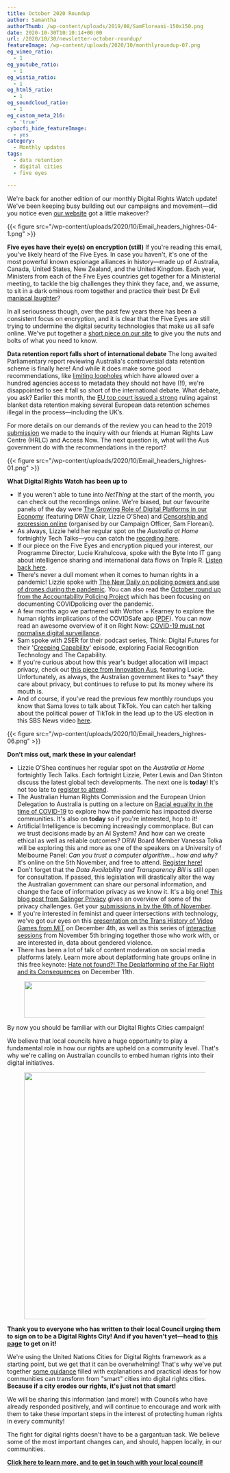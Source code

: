 ```yaml
---
title: October 2020 Roundup
author: Samantha
authorThumb: /wp-content/uploads/2019/08/SamFloreani-150x150.png
date: 2020-10-30T10:10:14+00:00
url: /2020/10/30/newsletter-october-roundup/
featureImage: /wp-content/uploads/2020/10/monthlyroundup-07.png
eg_vimeo_ratio:
  - 1
eg_youtube_ratio:
  - 1
eg_wistia_ratio:
  - 1
eg_html5_ratio:
  - 1
eg_soundcloud_ratio:
  - 1
eg_custom_meta_216:
  - 'true'
cybocfi_hide_featureImage:
  - yes
category:
  - Monthly updates
tags:
  - data retention
  - digital cities
  - five eyes

---
```

We're back for another edition of our monthly Digital Rights Watch update! We've been keeping busy building out our campaigns and movement―did you notice even [our website][1] got a little makeover?

<div class="wp-block-image">
{{< figure src="/wp-content/uploads/2020/10/Email_headers_highres-04-1.png" >}}
</div>

**Five eyes have their eye(s) on encryption (still)**
If you're reading this email, you've likely heard of the Five Eyes. In case you haven't, it's one of the most powerful known espionage alliances in history―made up of Australia, Canada, United States, New Zealand, and the United Kingdom. Each year, Ministers from each of the Five Eyes countries get together for a Ministerial meeting, to tackle the big challenges they think they face, and, we assume, to sit in a dark ominous room together and practice their best Dr Evil [maniacal laughter][2]?

In all seriousness though, over the past few years there has been a consistent focus on encryption, and it is clear that the Five Eyes are still trying to undermine the digital security technologies that make us all safe online. We've put together a [short piece on our site][3] to give you the nuts and bolts of what you need to know.

**Data retention report falls short of international debate**
The long awaited Parliamentary report reviewing Australia's controversial data retention scheme is finally here! And while it does make some good recommendations, like [limiting loopholes][4] which have allowed over a hundred agencies access to metadata they should not have (!!), we're disappointed to see it fall so short of the international debate. What debate, you ask? Earlier this month, the [EU top court issued a strong][5] ruling against blanket data retention making several European data retention schemes illegal in the process―including the UK&#8217;s.

For more details on our demands of the review you can head to the 2019 [submission][6] we made to the inquiry with our friends at Human Rights Law Centre (HRLC) and Access Now. The next question is, what will the Aus government do with the recommendations in the report?

<div class="wp-block-image">
{{< figure src="/wp-content/uploads/2020/10/Email_headers_highres-01.png" >}}
</div>

**What Digital Rights Watch has been up to**

  * If you weren't able to tune into _NetThing_ at the start of the month, you can check out the recordings online. We're biased, but our favourite panels of the day were [The Growing Role of Digital Platforms in our Economy][7] (featuring DRW Chair, Lizzie O'Shea) and [Censorship and expression online][8] (organised by our Campaign Officer, Sam Floreani).
  * As always, Lizzie held her regular spot on the _Australia at Home_ fortnightly Tech Talks―you can catch the [recording here][9].
  * If our piece on the Five Eyes and encryption piqued your interest, our Programme Director, Lucie Krahulcova, spoke with the Byte Into IT gang about intelligence sharing and international data flows on Triple R. [Listen back here][10].
  * There's never a dull moment when it comes to human rights in a pandemic! Lizzie spoke with [The New Daily on policing powers and use of drones during the pandemic][11]. You can also read the [October round up from the Accountability Policing Project][12] which has been focusing on documenting COVIDpolicing over the pandemic.
  * A few months ago we partnered with Wotton + Kearney to explore the human rights implications of the COVIDSafe app ([PDF][13]). You can now read an awesome overview of it on Right Now: [COVID-19 must not normalise digital surveillance][14].
  * Sam spoke with 2SER for their podcast series, Think: Digital Futures for their '[Creeping Capability][15]' episode, exploring Facial Recognition Technology and The Capability.
  * If you're curious about how this year's budget allocation will impact privacy, check out [this piece from Innovation Aus][16], featuring Lucie. Unfortunately, as always, the Australian government likes to \*say\* they care about privacy, but continues to refuse to put its money where its mouth is.
  * And of course, if you've read the previous few monthly roundups you know that Sama loves to talk about TikTok. You can catch her talking about the political power of TikTok in the lead up to the US election in this SBS News video [here][17].

<div class="wp-block-image">
{{< figure src="/wp-content/uploads/2020/10/Email_headers_highres-06.png" >}}
</div>

**Don&#8217;t miss out, mark these in your calendar!**

  * Lizzie O'Shea continues her regular spot on the _Australia at Home_ fortnightly Tech Talks. Each fortnight Lizzie, Peter Lewis and Dan Stinton discuss the latest global tech developments. The next one is **today**! It's not too late to [register to attend][18].
  * The Australian Human Rights Commission and the European Union Delegation to Australia is putting on a lecture on [Racial equality in the time of COVID-19][19] to explore how the pandemic has impacted diverse communities. It's also on **today** so if you're interested, hop to it!
  * Artificial Intelligence is becoming increasingly commonplace. But can we trust decisions made by an AI System? And how can we create ethical as well as reliable outcomes? DRW Board Member Vanessa Tolka will be exploring this and more as one of the speakers on a University of Melbourne Panel: _Can you trust a computer algorithm… how and why?_ It's online on the 5th November, and free to attend. [Register here!][20]
  * Don't forget that the _Data Availability and Transparency Bill_ is still open for consultation. If passed, this legislation will drastically alter the way the Australian government can share our personal information, and change the face of information privacy as we know it. It's a big one! [This blog post from Salinger Privacy][21] gives an overview of some of the privacy challenges. Get your [submissions in by the 6th of November][22].
  * If you're interested in feminist and queer intersections with technology, we've got our eyes on this [presentation on the Trans History of Video Games from MIT][23] on December 4th, as well as this series of [interactive sessions][24] from November 5th bringing together those who work with, or are interested in, data about gendered violence.
  * There has been a lot of talk of content moderation on social media platforms lately. Learn more about deplatforming hate groups online in this free keynote: [Hate not found?! The Deplatforming of the Far Right and its Consequences][25] on December 11th.

<div class="wp-block-image">
  <figure class="aligncenter size-large is-resized"><img loading="lazy" decoding="async" src="/wp-content/uploads/2020/10/Email_headers_highres-03-1024x171.png" alt="" class="wp-image-7300" width="515" height="85" srcset="/wp-content/uploads/2020/10/Email_headers_highres-03-1024x171.png 1024w, /wp-content/uploads/2020/10/Email_headers_highres-03-300x50.png 300w, /wp-content/uploads/2020/10/Email_headers_highres-03-768x128.png 768w, /wp-content/uploads/2020/10/Email_headers_highres-03-1536x256.png 1536w, /wp-content/uploads/2020/10/Email_headers_highres-03-2048x342.png 2048w" sizes="(max-width: 515px) 100vw, 515px" /></figure>
</div>

By now you should be familiar with our Digital Rights Cities campaign!

We believe that local councils have a huge opportunity to play a fundamental role in how our rights are upheld on a community level. That's why we're calling on Australian councils to embed human rights into their digital initiatives.<figure class="wp-block-image size-large">

<img loading="lazy" decoding="async" width="1024" height="576" src="/wp-content/uploads/2020/10/WEB_FB_BANNER_withtext_HIGHRES-02-1024x576.png" alt="" class="wp-image-7301" srcset="/wp-content/uploads/2020/10/WEB_FB_BANNER_withtext_HIGHRES-02-1024x576.png 1024w, /wp-content/uploads/2020/10/WEB_FB_BANNER_withtext_HIGHRES-02-300x169.png 300w, /wp-content/uploads/2020/10/WEB_FB_BANNER_withtext_HIGHRES-02-768x432.png 768w, /wp-content/uploads/2020/10/WEB_FB_BANNER_withtext_HIGHRES-02-1536x864.png 1536w, /wp-content/uploads/2020/10/WEB_FB_BANNER_withtext_HIGHRES-02-2048x1152.png 2048w" sizes="(max-width: 1024px) 100vw, 1024px" /> </figure>

**Thank you to everyone who has written to their local Council urging them to sign on to be a Digital Rights City! And if you haven't yet—head to** [**this page**][26] **to get on it!**

We're using the United Nations Cities for Digital Rights framework as a starting point, but we get that it can be overwhelming! That's why we've put together [some guidance][27] filled with explanations and practical ideas for how communities can transform from "smart" cities into digital rights cities. **Because if a city erodes our rights, it's just not that smart!**

We will be sharing this information (and more!) with Councils who have already responded positively, and will continue to encourage and work with them to take these important steps in the interest of protecting human rights in every community!

The fight for digital rights doesn't have to be a gargantuan task. We believe some of the most important changes can, and should, happen locally, in our communities.

[**Click here to learn more, and to get in touch with your local council!**][28]

 [1]: https://u1584542.ct.sendgrid.net/ss/c/CMxF4nARlf6wAFa1PSfv0mmZ9RIuK0LyVv5J0Wo3jtJjyqzDcLP-ose3fFVz8i4gsQ736t1Wdm5Swzc3aa8W3k4DTQWSOtXzKhrY8blNYVyC_rArg2F5JT04Tnp228fSR59siFtZn-_6kSR0QkGijucxDPcRwz8ywSW25koKNsa0NB84dVSDJNTlTU1pCecj6UPAigjIzG1gw4A4PmhIqzxtLxXHFlTqMFIBu_3UYOt4kP4Xrzf2xyvQ7lds0nj9/36f/VCUZmbuBR72IfwFCnviGHQ/h0/rtOVbtcYho67aHN0c4zTaZDA_P-WkIM8b8xoSddukwA
 [2]: https://u1584542.ct.sendgrid.net/ss/c/atcYNHk4Eh2YdGnwBh-YDOJPR4Z5lDybbWIPhQSOR8E86orIj7JM7vtVSolN70PnOmcu0HlBQqaZQtdH5SZwJKVXuECUq4qOcfYIkV-PbblefwiSfhufkye9JyBXlgfmWoEX28n7mlw-W4tPj-iePj7Qj35ULArM6HattVnUlzZKwkVCKjxxczDM6qIruj9kzIViaec4V8n_8dEYvWKxH2p5yvm9SkkRk49dcIVwxDFWYl1l89yJEvjMmqvUe_jCyYvVhUQ6fvmxBrHgof8Vzw/36f/VCUZmbuBR72IfwFCnviGHQ/h1/8CsuDA-yTgf1c829JlqT1VE_7ZJruI0QzkJam829xVQ
 [3]: https://u1584542.ct.sendgrid.net/ss/c/CMxF4nARlf6wAFa1PSfv0mmZ9RIuK0LyVv5J0Wo3jtItDhijfhaoyMM-pUfcg6XYu-ipbd9p9wAzJ4uwDuTUn8RCWBMF5_lnSYqkGVJGL9kbZNCYIRMPw9VtlkxNB3x7_NClKfAmVcugivHE631_vLDp5T_MY1cNkR2zHb2vDWSVlvelMUWJoozQt2mMUmg7YfKRDZoDNCEQ_d0n7_o5kAE4XQb3mNZBDmcBk22d8TNk2aZkrDUIeic21vxSWLHXE_y9apZf9NDDY4OU9EJxJf72yjBMwfQDoe63J6d1_2NPKcnPeFZnwcGG9W_LYPT0xG9BKnRpWjI-d4bngD23sy8yOVrbZpnmoG6v4fugkpI/36f/VCUZmbuBR72IfwFCnviGHQ/h2/0qwnwIah4aFjTzMvdCPgVb0T4NqkoRBYUo59vYPrlBc
 [4]: https://u1584542.ct.sendgrid.net/ss/c/atcYNHk4Eh2YdGnwBh-YDB2giYD8gIckXyUwJZ7ipCnEVprdT9hfBpgejg8rybabjqE6yL5wPMxMzsebm6VDyQaaOpsl0QRf3D35lyaZfzHmGjlMJNbz5frwF2Jeu9o_9Jsd9vpfMAsiapcOiTJWAZN5o7TsCAnxMWRST6k2xWJjF3vJfAh3bR_dyZKeNS7L7D2SDAn684Hsxm9EmAQLDJNJYQvrJFcno87GFOuiCDkTa49wqIdgzRlV6Q-BgRlWrxYjWwS0OQGF_HMyj7a2YPjl-PYGPI4ulP1a9hOdgmP7WBgTUBnrxaw98N96izZzkTMB4sz0kbhRsfzn_tE156LGVWuJwyWN4NAciK0KlbM/36f/VCUZmbuBR72IfwFCnviGHQ/h3/3X660qDCv_Q4Wlu_eePqIvTWx1pwaM6FiKHVN6Z5g-w
 [5]: https://u1584542.ct.sendgrid.net/ss/c/dSCQfi9FLISmU3ZE3bfPhvhAUr_7jPPbgTaZVGm9DwtbVyUDwx6rTfnQDFiOFXKI2AzZ5IyVjDB9j8WJRM6JuSXmWGj5caR5Nd7HjgY9jsWIFRJMytsTGHDi-DmurTbbdi90gZsa8R8ABauKV-cB4f_6Ua3hhvp40yl8a4pDbNdwLIAQ-ZcTm11d6RiB8lsfmS9ABALex0hIP0JKdv5hFX8EmnovEb_DSL1xc_QQqmYZR7tznLqVhEqJD10xuCso-OjLdu1QZbNth6COWu8ap7xtHlLjvaRUgPsY4tQU4s56_0yFgwG7VB7dj5aJmd03h29pUEn813l_KeX0eEDWmrMJVzUHZBlgUlkk8WtOOq4/36f/VCUZmbuBR72IfwFCnviGHQ/h4/raScqjKzWxI8tiMweIg2lrOHTy-GgSJUZ05kp7eA1Ic
 [6]: https://u1584542.ct.sendgrid.net/ss/c/atcYNHk4Eh2YdGnwBh-YDPPWMhw-e3LftA-S6hLF-7n1YoVdPRCpnXg81i3vA-_VClnXfuw-h-Qzec-bJNjorRB3pdB9SxZanSNlUmAK45lkiB7xJZBwaAXkhlmtjaFb5vVgCgMzAEvG5jOpiyjLKpbslz32n6iohctNsbBoHLi0pLeWc-M7XcHWdbIBLI3fLcS1FrC7xK004X3rL--Rw5uHBxqrHSSTiLyeUfN0jznstseU6O-uzQ19DGzKa912Ljdob-cv_FKy68RmwWGnJdWNu59S9WnTVwgXLangXFVsApQPxEDnbf0V8QjpU-39/36f/VCUZmbuBR72IfwFCnviGHQ/h5/44lUKrD7jQ1EBcSiSDc2tFhHAg1JCoh0J5QRLhIXXiM
 [7]: https://u1584542.ct.sendgrid.net/ss/c/atcYNHk4Eh2YdGnwBh-YDOJPR4Z5lDybbWIPhQSOR8FMCe60LZvnXFCZBqOqNIHWitDxJ_bbLVF9Ugk6m0079uHo0zKdSEqsyHsBSXIUxYEILaRE9Lf5GuCZRypgKjXcI-jgBKCrKw4T21CzyTb4sviboiL9TSiQAuXh1-dAHOG6hy4i1rJC8n44pA43ckDPhiC1hRQwHEJxEYaNfp3byg8_RdVobIoFzBvjTyUzzGcf9a_oCSg68p4hNjPY3qDjCrXPS-PEKaAIr7B4maMq9g/36f/VCUZmbuBR72IfwFCnviGHQ/h6/y4khUGVw5cOcIIpXb4-SK1eqx8RsLfRzyYUjcew46Wo
 [8]: https://u1584542.ct.sendgrid.net/ss/c/atcYNHk4Eh2YdGnwBh-YDOJPR4Z5lDybbWIPhQSOR8GUEsVx1xZlotx8G71gmm6wIbexHUN3Lgo9n6jH7__5VNYE_36h9vIptFkrJK25xTKROSDCPzIToIVNXUnzi_BwBziuG9cM-F5jupIIOYxnlLPCtT61p1tjuZOVFqfs12j4JY0CxJ-I_OVczev2f3dMROPXRIvKSDAMOPX3RPzWUx0-fSv3RThh4Y69fve7l05gs__42axkZO4kCKAnVDYUITw93elUVQo36k24qgwcXQ/36f/VCUZmbuBR72IfwFCnviGHQ/h7/m_2vNZEIuY_lku_DvFbOBOSZN0c2pa4UjjZ1kG2stHA
 [9]: https://u1584542.ct.sendgrid.net/ss/c/P8Elou2Rvc0qoMPEUZrMXQOdkwYPfWp1lSbdBGL8OQkZBIAwRpAMXO0VP8S7qG9nU9coIVfvHaWUfBD-GntBMqEFyVPD0_YQbU_hdxnSISeTu8Mw5xaQyZnDbFUcmA9qf0vvhBNMaD9R-ACrvSanhjaG6iDCFXb3BiNart3OIIBkHoYYKx_0ENZOfqrJYPdy7_0hmVJvOMP0lmGae29AA04_3tgERJKOeeJ9Bjlqn0COpxEue_JuPMA4cD8RNCDFufzuUZcGBj2AmNr6L6nzcoG4zfxJcc2DZ9sc7BXAeRUU-5QN-70pG2dlYBlxubiy-8eZutumVlKCW3TjXHno0A/36f/VCUZmbuBR72IfwFCnviGHQ/h8/zDaRImLj5FArHKm4PtkHSf2T28plUiPVwCTCv9U7X2M
 [10]: https://u1584542.ct.sendgrid.net/ss/c/atcYNHk4Eh2YdGnwBh-YDGRoAs2WH3kvIwlC-9ha3D7RYN0OV8HmwUAeLE6MQ8tGWfgd7hz40-AccXZWFCIy6LELDljK9z5t3lRmxL1zMLEbv3ZnvPuT45tuyN3Z12WtyxQJVw2EzsG0lirS6yjd9IZ27w_HsOZ0TxakZlkAyojlMeImjvegClfndxn_12tlplRT-Q-RBPaWUHbZxJOx8jFkj1LtmnQfCirJgFnFVPnbg_HVxM8RkwqZMhu-XuLzXYgL4IpGK4hJi_ASeoxzmwv1LNgnqnc8WWoCM09SlnmZC1oDzWtiQC59hdIkwf3HbAksn8_Re8DES9aj1WTdbw/36f/VCUZmbuBR72IfwFCnviGHQ/h9/da305K8GwYPBdIpCSfyfXtLhjuhM813pijlOgPB3SOg
 [11]: https://u1584542.ct.sendgrid.net/ss/c/dSCQfi9FLISmU3ZE3bfPhg8jwdrnKJdjAjsLvB-9DmnHOyO7eNdbQrh_P1cSqlrBnhAxL5t5p7gJCmlRnvcdCFu_odAKyINSDDptJFuxJZArL1AwRI-sO1_K2dj6-6jLWwQkKVECvz92QkRaL1ua88mWqlDt4uXkhXR6jeQ7LyNLvcgJvFcWQZQLfQgxUnfkE8uwVIorK_ViBDAiACrWXicrxwMmQKDxVt-Kqql5sIjKoBGHXv_kg4891Ovo70sIUpkwvnMphoU7pUNOruGpBrxQAfv2GbSfiSse_HICgZgWYhcLqPbDhTW6kEzyUTFPVLhMzaa0J9x2Id7o-gbfFY24vDXnh83xVAbXPx8cBQI/36f/VCUZmbuBR72IfwFCnviGHQ/h10/baKcN2VR_6T5Y-rne1ivt6gL1k_00P19Vbmfz_z0YoY
 [12]: https://u1584542.ct.sendgrid.net/ss/c/Mqag7sW8TIW-nixyBdulQhKavZedNkFhZYT1hM3Pn6tAecvvMscQqlL1SE2BKaYvKuJJoUhKbAWIupHB-wAXj6PSJ_wZBMSlNE6Pm57drkzvHfPMj9bFj7ArN3qDO61o8-euZdsBs9DNByV9TUqAu3Aqh1D7FKieK4Qa0TX5cAYxRh7IYNTqncZkqB774uHnK2I073CPPxtEIWzD5Ewxqg4vSCTTEBrpB8SI2p0LJ9ASNvU3tCXvsNOaqlanCIzg6k1jSPtd-JJlnDyVFeNuu94jngipn4PKkQ9JZKwbLahCVsaQ4JpJfZCqbEdCP3G95s2VD83_4lZjgvBTzbqwLQ/36f/VCUZmbuBR72IfwFCnviGHQ/h11/0MuZls07pNfWEBmO3027800uEDXmD3h_FLvELlDP_nA
 [13]: https://u1584542.ct.sendgrid.net/ss/c/CMxF4nARlf6wAFa1PSfv0mmZ9RIuK0LyVv5J0Wo3jtJTmtQqMbnRvxFO4kI0hGTG-E1BtWzvsF95HVbb4h32qGaF_EisYEZQzGW-frVXxxNtdOqcYpSbIJpslNyCvgrz3pLfe6JZEAY7DnmTG3-pgNBodyYjabaKMDj8pwgzUt_30AVmMDWD65mqiycPCwvUP2XV0XnhU60ZLK0j9PJexpIY0EJkFT99aUf_Xk7X_EK7zrynkFTRQey0UdOHhlHy9c5GGHoGMRgd_rp2zEa6g1MpMc8nYvo47BuT4949M0ESN-O2mJiWXeFNozc9Au2yAEHmkjgZFfTuAlDC0Wz-Ig/36f/VCUZmbuBR72IfwFCnviGHQ/h12/m78TZ2x0agy-nAOoczxxDRo_S8x3JsNMCfwi_gX3WpQ
 [14]: https://u1584542.ct.sendgrid.net/ss/c/PMP_L25VBKVGBHjQvlxj5ekSm1zSzq0tyZUTi4jMvEAuPQ4B8TthbRxoY27JIULPHLcN6cS6OWF0p0Q3zPHgA_hybiV5gf-uFny0yE5hWRhDP6POvXOACS_Io4qLGiqOu7SRFkjoqqtkLh1a4KkiL8ACC2JRN3nGSivdQzUorNfE8IDL-xqOg8p6ehod3oiaGnS_N0sPLuq8BusMmJd4T84Qd2caDhNj5lDYWzUbHjEdUW0OLnadkC_QD8q83l08Sj5VbIAhAOjtSPsmLcBSzsi7tlOPw70snxNm9IXmwSyIGxYm3PWz0KlAhCBnhHaI/36f/VCUZmbuBR72IfwFCnviGHQ/h13/aF9aa0vCGA7eoR7hvHXzafXzlxXaY_gUTz49E3NiTzI
 [15]: https://u1584542.ct.sendgrid.net/ss/c/d0u-cuZonXkeOiC_2_db8UmC4L4lzMjJ23rTGTSt0dIqT9zT0SKhtoR8eZh8CZvZEAuKKFSN2zwzVMC3pO7Fu-yEebdm-DHbmFkCIy4kMXeOxLM8vXhiVB75DAgWHcrc2fVKQb83GxvLPAhVC2s8p6kBxGH863Dtrmct9OTo8FB9VZzJkDKpsgTi6AvO_XLHETZ0RZnU_DtzFgx_bN8B0x1k4eH2QfyVuMs17rrz3Ks6l3HXFKcTlez2QGYCmFO6/36f/VCUZmbuBR72IfwFCnviGHQ/h14/GNr9JFoDv3l6qaJJbGL8AF4FbylDsd9kjvOaJ1loGNI
 [16]: https://u1584542.ct.sendgrid.net/ss/c/atcYNHk4Eh2YdGnwBh-YDK_gpTaIVkfp3JTnTCw1eQ9-2xD3FGnwE744yi99iBRSFDLrm-qVjbMMg_k7abHC6L3FppGaX4QWou9CV_edlolNxLwu_op0VHJLngO3KI3ZYQtxUxIRR1YYkqzGvY-ZjJ_3otCdf4Y6DEqphLCsS_RCHIfC2vik7aUHg9bXplKianyvptavjb1KGIkgooegua-rlnSEbLkAytLEB99s_hG-wZ4eoNXptLUWTCezYZm2i0VxD6cMXjshVtJNe7x5XdfvcVd7qh_UphMwaUvAZropiKJohGdYP18d-mzYOaRs/36f/VCUZmbuBR72IfwFCnviGHQ/h15/tslaAZEMZiogPH6ifMaf3KgDHnPc_3E-_g_jfA8_YwQ
 [17]: https://u1584542.ct.sendgrid.net/ss/c/atcYNHk4Eh2YdGnwBh-YDEP_3-NBuXEEwx1nPgdaPoLtjTXFG7OjN85hkqD7jPKxUq0SK_tg5wX24eZAETf-YKHK60zAUxPfOp2V3NFSeJCMEdFTyQxExhkXFKT3of6BXyGEx-Ufz1O_eizN8dd5BdLiiujYoe02YSojqQQhv7ZPwBjNX0Q1p93kUzv0kBcwYoedw4UhHqQs_PiWvTh25MfP6J77FU74_FG-SkpOKOdrwAjXi-zralDBE8z3LMEblmTp_F0ymCuoAAsOzdXjwAGmRhO1eQODFtRz5eARfuC3jSmHAVPcrxgI-RXzeo1SX9e0D8Be9btUuvjR_DoqPg/36f/VCUZmbuBR72IfwFCnviGHQ/h16/gbXedz-a0CbCQeR2Qhrkt_Lxu9av-DaXNBTzzPnvocg
 [18]: https://u1584542.ct.sendgrid.net/ss/c/P8Elou2Rvc0qoMPEUZrMXQOdkwYPfWp1lSbdBGL8OQkZBIAwRpAMXO0VP8S7qG9njUBnOiLzp6GpnuqlQpso16gEfs8cn1MuPf0voHyglAIljUpnK9aSGcOoiozX3UXlJVZKwOPx3JDEZHPvhrl29sE09c22QGMaFK_26ur6C4YE7a2jDmQxw7ZMiwIg-3pYcC1OdmRdAL03DopVa9plzH33rkrBwweoYA5OatCQkrzZtd2jg-1YgygSvxjLHvq9mVOUzx4hECHodLxuHGHG2zDwmNU1ijO8evUPb9eazLAvdxUdtxCwL8_q5rHoE858iEC0zXs8BV5GlSibIxISNg/36f/VCUZmbuBR72IfwFCnviGHQ/h17/RbKF8irGluKTQ-24WP_O0LEH5RJaCr8xn3hKmwAcTOQ
 [19]: https://u1584542.ct.sendgrid.net/ss/c/XlxiKm-amnZREMhISCI1HVytt82IFNAXYbB8o2IKGu1ScyK-AapIjV3MEUYihcHlXsv0GQQTiMedJLqSGxuPqjiT1kLg4KooN2xTKDOY5yQCneRG9xa9us5XYpeM4ppVu07mk4AnuIfucRfEArhFaYTdaU1bmfxmGjorQX1I6WQslevAqVxVLRGqZpLoGC_gfo7EFa64xWID7Kbrhpk_vXT5A-YPY7_yGY0UOVOWsMq0lZVIqCSWfxJha6QiNaY2t5T5W5kV8OeMe1C8jOdoWF8PD4nE7wFYd9HhM0rqHg9DmVzoyT99Fa2CquTxmkLYZpkZgWg--5wr9l3Jf8F9wClvVFthn63K579HV52JWwyjz6Kkz-HPHKvnaGaTFqUTXYvDZrET7NlQIHZ2za-QLg/36f/VCUZmbuBR72IfwFCnviGHQ/h18/7JFTXT_Es025XccKPNhccPa38wMe5RvYTDEefPwDjl0
 [20]: https://u1584542.ct.sendgrid.net/ss/c/XlxiKm-amnZREMhISCI1HfTGVBMWIS78t7e0qpL1QmRb7hutVELf9rsF8vq2gLsijlnn1p6-s_qki_iJFg8tzjxeRT0fT_ba6c2eOhPAXX9VXVZeryUryDSV-GO8Iz1CDtFs1sDEHQ8RTM7KNg_vq3N8stWf7m5Rz3UdkZGGiARQs4ytHRVq4R1El7hF6jvSUBi-j5amP2wZk_Ps3g5w7B_kr7a29ZnBV-X7NOlnuonjX8NIaICwEGJucaNQIL9JYfzjr8cJI_lN8HkYoAJwFMX7ZiaBue7uX-CfNXNQyWBHppui9h2DBvILU8xMYTOugKY66swbCZ9k3SV7FVi-cA/36f/VCUZmbuBR72IfwFCnviGHQ/h19/1JIRUyJbTpvviMpzvEuB2KsrR2wDQjcloPoAWiIIJyI
 [21]: https://u1584542.ct.sendgrid.net/ss/c/atcYNHk4Eh2YdGnwBh-YDOJIbRSKzblncS6uJbpnH2IrZiWHYYMfdj15HNOAQFDopl8PCDol8-50Pab5wMPYmZtJtSqizSlvCzF8X5YoETou0b2sFUF6CrdyuISamSRidPe_1tE4FWmdOOyv4ISta1WrYrKjWw712AB2oq5DgKc_p_W2YCi98upsZ2m1iu0S5-IAWcPAX2hm7GC4zUZN-As1K6rBsQxlu-zaZGzYhBCLjX-GzmiZo2EWuv604FB4ez4Kjh_82jLwsyI_BDGvjrFEOItO-tSHBebleI8jYSw/36f/VCUZmbuBR72IfwFCnviGHQ/h20/Nv1iuuoElPVCKfzwQQfR3igiD2degCxKYMVyCrYbtPs
 [22]: https://u1584542.ct.sendgrid.net/ss/c/atcYNHk4Eh2YdGnwBh-YDA2XqZ4BvKfwqMjhJ3bRLIppcYPJx_bns_axIHLV2hZHCg2HKGacmdLRmLClMiF9o9ohttfymb3wJM9f85sUGVsmYI2eZSsReQyPdWwYb8cMLWrA_n50fxRBVB3bI5unTjpyO3mdmillY7ReFprfFnAFimJsVh0UQG_77fvYeKXYz1Sk0rXvnlbXCVG_6zwtlL5YbKnoBl4RnioLdbLPJ1ry4B05J-fThM9qlBN_Mi61_-XjEOMVCodIVNPrnHxhHzZ3x1Nr0zC_nrvzpujQ_lk/36f/VCUZmbuBR72IfwFCnviGHQ/h21/aZURM2pXst2OVNibpIuOXAsIub-Ru0WtAUj76eWA524
 [23]: https://u1584542.ct.sendgrid.net/ss/c/XlxiKm-amnZREMhISCI1HRTKN2sW0mOVPUHR9XTia-FMrOWPmH6zWlCrO9ltqTWi7cSu9x7DbIBX1edZuZxVMStPZajOUaIpl64eySLN18hoNcAM3kt_dF_zJstQLCZ89FohbrKcB4vLOof06geP5MaGfoTmSeBqFhqm9WcumIXyKO_gAOSy13FESaCe26_Ddowheaj0YTpu3GeBlqHYarqnwldQEVu1uFSUOe9IJaOm10BqZ2lVyMPTiWEilsOs/36f/VCUZmbuBR72IfwFCnviGHQ/h22/b6TDcnlmHF75Gww4nDxqm2pTIwg8cNQK9cTyhu18dFs
 [24]: https://u1584542.ct.sendgrid.net/ss/c/AmCPGAa5TKCV0Ya3nRaidIGHk-tn7gDrOBi2yCl5vbXBZvRY8wHUwqJJrLRp2UNkii-9xvX7mFbZQ_1zitYp5ooxo90iql54XknctwC89VUiPz_qodbrvaWauLj9BRjm_0ho9ruuaA9OePV6URiC8Au9ApwR-YIdXT4yI8gjpCec-SZTiwv0aAzKSs3KPjqJKvFjlbEDMnMMyOsdM5Jc_2iEag5Uzcbfbyj_191Kysn3CQaTdfFh3h1qDE_ZA5lJalPqtbuWL5lrltVy1CQFnYEt5PrkvssXMlAmDWkSEs0/36f/VCUZmbuBR72IfwFCnviGHQ/h23/ahmMy0Y_yKlNH5YPi_uAi61liEecxQWBk5sLnT-5bRk
 [25]: https://u1584542.ct.sendgrid.net/ss/c/atcYNHk4Eh2YdGnwBh-YDLVy2dZYbXpt-i6Vagd2e00DDfVejmKs5tem9Js50ZfvPIwqB8oIdaFfVRGzQL5VOr_HV7i4U-5f_6lrSFan11iFLsTrvSmzBWpoF0aoKJ7GFq7Rm8IdlI_qQwqhOk6-LOMT2Bng41oBuHjd8vXsIETj6gqDRulBYL7Cs4E7nn_ItjVHQagvoX8dh7CGgV8MmAg270dsG_7IPsD2Aohdloqm9TNqMVXQsI15idd3vU44MUhVtM-MRyXGsOxISmqZuYviJO_toqGGu3XXMVAb7BVYp0ohEmgILh16hu4hnsNZNALodiErE9hWVbYCOK7tFxGmjW4HD_Wpw16JnHHY9ZRu1UHRu51y2nn9ea_VMMof/36f/VCUZmbuBR72IfwFCnviGHQ/h24/2zfz6AcxnUR3ElZOqKS-CSiRgDlbenkG6sHO0lDz9e4
 [26]: https://u1584542.ct.sendgrid.net/ss/c/CMxF4nARlf6wAFa1PSfv0mmZ9RIuK0LyVv5J0Wo3jtL9zDCozQJIpak6JF85iW0b70LSRZhy-iQ0xRxyayKnXO3Z3Eek58qd_EU9lReCdki6q3itfG8DAlH-CJf0iCIxNAojNXq5G0KvryJOF60oCm47Strqjnlfza2bJd-QaQFrMtJSsOu7TUZoV6j0gpIC5i_b0-PGs1KKfraZNY3fY2xGRZFa-Pri2kCUE_CJ2RvJDf6EhmdPlURf9C4N1xY7QGopMlLmHmNt-p7Gz7ks1Q/36f/VCUZmbuBR72IfwFCnviGHQ/h25/VX4z5kUGNoK5uko8Xtr7YOpTiC_ZRTXN1Ti9Z51_7eg
 [27]: https://u1584542.ct.sendgrid.net/ss/c/CMxF4nARlf6wAFa1PSfv0mmZ9RIuK0LyVv5J0Wo3jtItDhijfhaoyMM-pUfcg6XYcAO0Ft3OTuCn9WkC_-6NVnWWVVnxEwG8GhVg-dCPO6HlVqE7YYmhxCfKxwrWFWxrhXbnb-g_iqYOsMjOaK-rm8EuBmQbr0oa2JDFnWK7NtY36kXff6QAs6cELvPqPdEBVLzjPANUKRWXsh_kDrmtLOIb2NuMOh2ZbrKB03DXOeGYTdcQnG66r9ov0lM13Jh9nXMYUGhN3zLrLfiLmNYagAhAEYElR0-rpN8qZm01ve9kjBMBfzg_fO7tM1-CtHNTFdmZhmfXr4_efKVv2fnvlDBMoV1s4jKc7hkxcnaqCzcPhUxSvZHj1UeBahWPcy43/36f/VCUZmbuBR72IfwFCnviGHQ/h26/bo24nGerBIJ8OPPZ-kYOdKs2yrzzSY9jILqox1GSjBc
 [28]: https://u1584542.ct.sendgrid.net/ss/c/CMxF4nARlf6wAFa1PSfv0mmZ9RIuK0LyVv5J0Wo3jtL9zDCozQJIpak6JF85iW0b_ixfEMKV40mfUqq1Of7uzXKaDpBIsyWV8tn9jyz7jvpKEA4rYnBbVrkiXdN5tnTlx-ZSff3TWD5_wJea_-TyvE_huanRZa-SvwAh36SAW6ojYQxfinygK-mYmwwISpxM2hJaESGh9CCsk6Ml4xB5NpAMQ7mRRLrnA9Z6N2BDkMQdtdilqpWaNRbHaGTHjZoX38931YKQ2H8zr2Z9o0wBtA/36f/VCUZmbuBR72IfwFCnviGHQ/h27/9iivnm1ym5_BjhKh7fwJiBFYh8cZU4t9K0m7IytUGRc
